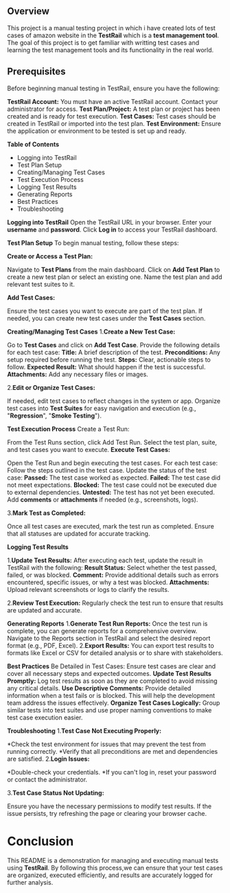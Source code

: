 ## Overview
This project is a manual testing project in which i have created lots of test cases of amazon website  in the **TestRail** which is a **test management tool**. The goal of this project  is to get familiar with writting test cases and learning the test management tools and its functionality in the real world.

## Prerequisites
Before beginning manual testing in TestRail, ensure you have the following:

**TestRail Account:** You must have an active TestRail account. Contact your administrator for access.
**Test Plan/Project:** A test plan or project has been created and is ready for test execution.
**Test Cases:** Test cases should be created in TestRail or imported into the test plan.
**Test Environment:** Ensure the application or environment to be tested is set up and ready.

**Table of Contents**
* Logging into TestRail
* Test Plan Setup
* Creating/Managing Test Cases
* Test Execution Process
* Logging Test Results
* Generating Reports
* Best Practices
* Troubleshooting

**Logging into TestRail**
Open the TestRail URL in your browser.
Enter your **username** and **password**.
Click **Log in** to access your TestRail dashboard.

**Test Plan Setup**
To begin manual testing, follow these steps:

**Create or Access a Test Plan:**

Navigate to **Test Plans** from the main dashboard.
Click on **Add Test Plan** to create a new test plan or select an existing one.
Name the test plan and add relevant test suites to it.

**Add Test Cases:**

Ensure the test cases you want to execute are part of the test plan.
If needed, you can create new test cases under the **Test Cases** section.

**Creating/Managing Test Cases**
1.**Create a New Test Case:**

Go to **Test Cases** and click on **Add Test Case**.
Provide the following details for each test case:
**Title:** A brief description of the test.
**Preconditions:** Any setup required before running the test.
**Steps:** Clear, actionable steps to follow.
**Expected Result:** What should happen if the test is successful.
**Attachments:** Add any necessary files or images.

2.**Edit or Organize Test Cases:**

If needed, edit test cases to reflect changes in the system or app.
Organize test cases into **Test Suites** for easy navigation and execution (e.g., "**Regression**", "**Smoke Testing**").

**Test Execution Process**
Create a Test Run:

From the Test Runs section, click Add Test Run.
Select the test plan, suite, and test cases you want to execute.
**Execute Test Cases:**

Open the Test Run and begin executing the test cases.
For each test case:
Follow the steps outlined in the test case.
Update the status of the test case:
**Passed:** The test case worked as expected.
**Failed:** The test case did not meet expectations.
**Blocked:** The test case could not be executed due to external dependencies.
**Untested:** The test has not yet been executed.
Add **comments** or **attachments** if needed (e.g., screenshots, logs).

3.**Mark Test as Completed:**

Once all test cases are executed, mark the test run as completed.
Ensure that all statuses are updated for accurate tracking.

**Logging Test Results**

1.**Update Test Results:**
After executing each test, update the result in TestRail with the following:
**Result Status:** Select whether the test passed, failed, or was blocked.
**Comment:** Provide additional details such as errors encountered, specific issues, or why a test was blocked.
**Attachments:** Upload relevant screenshots or logs to clarify the results.

2.**Review Test Execution:**
Regularly check the test run to ensure that results are updated and accurate.

**Generating Reports**
1.**Generate Test Run Reports:**
Once the test run is complete, you can generate reports for a comprehensive overview.
Navigate to the Reports section in TestRail and select the desired report format (e.g., PDF, Excel).
2.**Export Results:**
You can export test results to formats like Excel or CSV for detailed analysis or to share with stakeholders.

**Best Practices**
Be Detailed in Test Cases: Ensure test cases are clear and cover all necessary steps and expected outcomes.
**Update Test Results Promptly:** Log test results as soon as they are completed to avoid missing any critical details.
**Use Descriptive Comments:** Provide detailed information when a test fails or is blocked. This will help the development team address the issues effectively.
**Organize Test Cases Logically:** Group similar tests into test suites and use proper naming conventions to make test case execution easier.

**Troubleshooting**
1.**Test Case Not Executing Properly:**

*Check the test environment for issues that may prevent the test from running correctly.
*Verify that all preconditions are met and dependencies are satisfied. 
2.**Login Issues:**

*Double-check your credentials.
*If you can't log in, reset your password or contact the administrator.

3.**Test Case Status Not Updating:**

Ensure you have the necessary permissions to modify test results.
If the issue persists, try refreshing the page or clearing your browser cache.
# Conclusion
This README is a demonstration for  managing and executing manual tests using **TestRail**. By following this process,we can ensure that your test cases are organized, executed efficiently, and results are accurately logged for further analysis.


